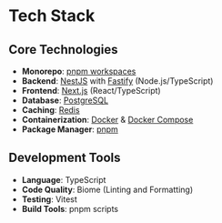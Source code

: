 # Tech Stack

## Core Technologies

- **Monorepo**: [pnpm workspaces](https://pnpm.io/workspaces)
- **Backend**: [NestJS](https://nestjs.com/) with [Fastify](https://fastify.io/) (Node.js/TypeScript)
- **Frontend**: [Next.js](https://nextjs.org/) (React/TypeScript)
- **Database**: [PostgreSQL](https://www.postgresql.org/)
- **Caching**: [Redis](https://redis.io/)
- **Containerization**: [Docker](https://www.docker.com/) & [Docker Compose](https://docs.docker.com/compose/)
- **Package Manager**: [pnpm](https://pnpm.io/)

## Development Tools

- **Language**: TypeScript
- **Code Quality**: Biome (Linting and Formatting)
- **Testing**: Vitest
- **Build Tools**: pnpm scripts
